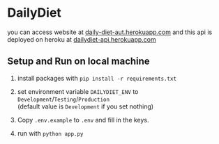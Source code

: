 # DailyDiet

you can access website at [daily-diet-aut.herokuapp.com](https://daily-diet-aut.herokuapp.com/)
and this api is deployed on heroku at [dailydiet-api.herokuapp.com](https://dailydiet-api.herokuapp.com/)

## Setup and Run on local machine

1. install packages with `pip install -r requirements.txt`

2. set environment variable `DAILYDIET_ENV` to
    `Development`/`Testing`/`Production`  
    (default value is `Development` if you set nothing)

3. Copy `.env.example` to  `.env` and fill in the keys.

4. run with `python app.py`
